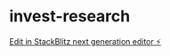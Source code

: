 # invest-research

[Edit in StackBlitz next generation editor ⚡️](https://stackblitz.com/~/github.com/TypicalDefender/invest-research)